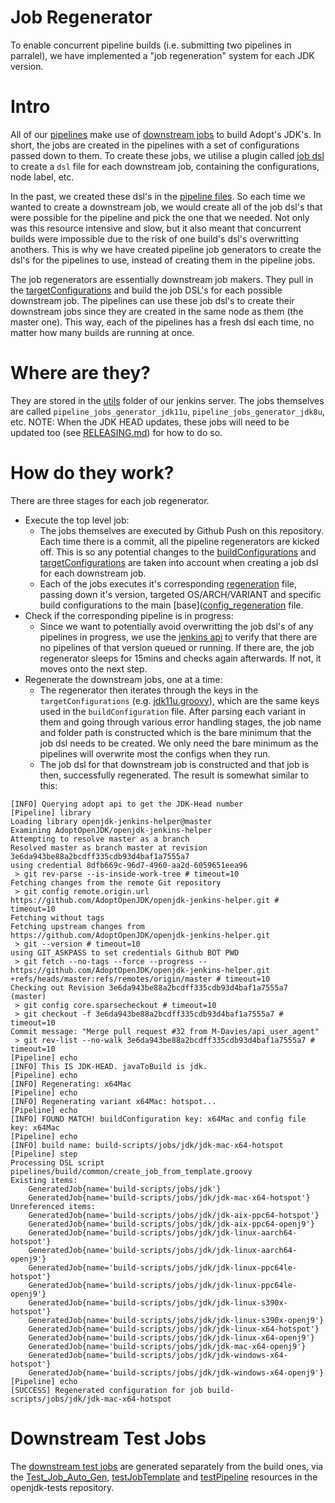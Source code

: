 # Job Regenerator
To enable concurrent pipeline builds (i.e. submitting two pipelines in parralel), we have implemented a "job regeneration" system for each JDK version. 

# Intro
All of our [pipelines](https://ci.adoptopenjdk.net/job/build-scripts/) make use of [downstream jobs](https://ci.adoptopenjdk.net/job/build-scripts/job/jobs/) to build Adopt's JDK's. In short, the jobs are created in the pipelines with a set of configurations passed down to them. To create these jobs, we utilise a plugin called [job dsl](https://github.com/jenkinsci/job-dsl-plugin) to create a `dsl` file for each downstream job, containing the configurations, node label, etc. 

In the past, we created these dsl's in the [pipeline files](https://github.com/AdoptOpenJDK/openjdk-build/tree/master/pipelines/build). So each time we wanted to create a downstream job, we would create all of the job dsl's that were possible for the pipeline and pick the one that we needed. Not only was this resource intensive and slow, but it also meant that concurrent builds were impossible due to the risk of one build's dsl's overwritting anothers. This is why we have created pipeline job generators to create the dsl's for the pipelines to use, instead of creating them in the pipeline jobs.

The job regenerators are essentially downstream job makers. They pull in the [targetConfigurations](https://github.com/AdoptOpenJDK/openjdk-build/tree/master/pipelines/jobs/configurations) and build the job DSL's for each possible downstream job. The pipelines can use these job dsl's to create their downstream jobs since they are created in the same node as them (the master one). This way, each of the pipelines has a fresh dsl each time, no matter how many builds are running at once.

# Where are they?
They are stored in the [utils](https://ci.adoptopenjdk.net/job/build-scripts/job/utils/) folder of our jenkins server. The jobs themselves are called `pipeline_jobs_generator_jdk11u`, `pipeline_jobs_generator_jdk8u`, etc. NOTE: When the JDK HEAD updates, these jobs will need to be updated too (see [RELEASING.md](https://github.com/AdoptOpenJDK/openjdk-build/blob/master/RELEASING.md#steps-for-every-version)) for how to do so.

# How do they work?
There are three stages for each job regenerator. 
- Execute the top level job: 
  - The jobs themselves are executed by Github Push on this repository. Each time there is a commit, all the pipeline regenerators are kicked off. This is so any potential changes to the [buildConfigurations](https://github.com/AdoptOpenJDK/openjdk-build/tree/master/pipelines/jobs/configurations) and [targetConfigurations](https://github.com/AdoptOpenJDK/openjdk-build/tree/master/pipelines/jobs/configurations) are taken into account when creating a job dsl for each downstream job.
  - Each of the jobs executes it's corresponding [regeneration](https://github.com/AdoptOpenJDK/openjdk-build/tree/master/pipelines/build/regeneration) file, passing down it's version, targeted OS/ARCH/VARIANT and specific build configurations to the main [base]([config_regeneration](https://github.com/AdoptOpenJDK/openjdk-build/blob/master/pipelines/build/common/config_regeneration.groovy) file.
- Check if the corresponding pipeline is in progress: 
  - Since we want to potentially avoid overwritting the job dsl's of any pipelines in progress, we use the [jenkins api](https://ci.adoptopenjdk.net/api/) to verify that there are no pipelines of that version queued or running. If there are, the job regenerator sleeps for 15mins and checks again afterwards. If not, it moves onto the next step.
- Regenerate the downstream jobs, one at a time: 
  - The regenerator then iterates through the keys in the `targetConfigurations` (e.g. [jdk11u.groovy](https://github.com/AdoptOpenJDK/openjdk-build/blob/master/pipelines/jobs/configurations/jdk11u.groovy)), which are the same keys used in the `buildConfiguration` file. After parsing each variant in them and going through various error handling stages, the job name and folder path is constructed which is the bare minimum that the job dsl needs to be created. We only need the bare minimum as the pipelines will overwrite most the configs when they run.
  - The job dsl for that downstream job is constructed and that job is then, successfully regenerated. The result is somewhat similar to this:
```
[INFO] Querying adopt api to get the JDK-Head number
[Pipeline] library
Loading library openjdk-jenkins-helper@master
Examining AdoptOpenJDK/openjdk-jenkins-helper
Attempting to resolve master as a branch
Resolved master as branch master at revision 3e6da943be88a2bcdff335cdb93d4baf1a7555a7
using credential 8dfb669c-96d7-4960-aa2d-6059651eea96
 > git rev-parse --is-inside-work-tree # timeout=10
Fetching changes from the remote Git repository
 > git config remote.origin.url https://github.com/AdoptOpenJDK/openjdk-jenkins-helper.git # timeout=10
Fetching without tags
Fetching upstream changes from https://github.com/AdoptOpenJDK/openjdk-jenkins-helper.git
 > git --version # timeout=10
using GIT_ASKPASS to set credentials Github BOT PWD
 > git fetch --no-tags --force --progress -- https://github.com/AdoptOpenJDK/openjdk-jenkins-helper.git +refs/heads/master:refs/remotes/origin/master # timeout=10
Checking out Revision 3e6da943be88a2bcdff335cdb93d4baf1a7555a7 (master)
 > git config core.sparsecheckout # timeout=10
 > git checkout -f 3e6da943be88a2bcdff335cdb93d4baf1a7555a7 # timeout=10
Commit message: "Merge pull request #32 from M-Davies/api_user_agent"
 > git rev-list --no-walk 3e6da943be88a2bcdff335cdb93d4baf1a7555a7 # timeout=10
[Pipeline] echo
[INFO] This IS JDK-HEAD. javaToBuild is jdk.
[Pipeline] echo
[INFO] Regenerating: x64Mac
[Pipeline] echo
[INFO] Regenerating variant x64Mac: hotspot...
[Pipeline] echo
[INFO] FOUND MATCH! buildConfiguration key: x64Mac and config file key: x64Mac
[Pipeline] echo
[INFO] build name: build-scripts/jobs/jdk/jdk-mac-x64-hotspot
[Pipeline] step
Processing DSL script pipelines/build/common/create_job_from_template.groovy
Existing items:
    GeneratedJob{name='build-scripts/jobs/jdk'}
    GeneratedJob{name='build-scripts/jobs/jdk/jdk-mac-x64-hotspot'}
Unreferenced items:
    GeneratedJob{name='build-scripts/jobs/jdk/jdk-aix-ppc64-hotspot'}
    GeneratedJob{name='build-scripts/jobs/jdk/jdk-aix-ppc64-openj9'}
    GeneratedJob{name='build-scripts/jobs/jdk/jdk-linux-aarch64-hotspot'}
    GeneratedJob{name='build-scripts/jobs/jdk/jdk-linux-aarch64-openj9'}
    GeneratedJob{name='build-scripts/jobs/jdk/jdk-linux-ppc64le-hotspot'}
    GeneratedJob{name='build-scripts/jobs/jdk/jdk-linux-ppc64le-openj9'}
    GeneratedJob{name='build-scripts/jobs/jdk/jdk-linux-s390x-hotspot'}
    GeneratedJob{name='build-scripts/jobs/jdk/jdk-linux-s390x-openj9'}
    GeneratedJob{name='build-scripts/jobs/jdk/jdk-linux-x64-hotspot'}
    GeneratedJob{name='build-scripts/jobs/jdk/jdk-linux-x64-openj9'}
    GeneratedJob{name='build-scripts/jobs/jdk/jdk-mac-x64-openj9'}
    GeneratedJob{name='build-scripts/jobs/jdk/jdk-windows-x64-hotspot'}
    GeneratedJob{name='build-scripts/jobs/jdk/jdk-windows-x64-openj9'}
[Pipeline] echo
[SUCCESS] Regenerated configuration for job build-scripts/jobs/jdk/jdk-mac-x64-hotspot
```

# Downstream Test Jobs
The [downstream test jobs](https://ci.adoptopenjdk.net/view/Test_openjdk/) are generated separately from the build ones, via the [Test_Job_Auto_Gen](https://ci.adoptopenjdk.net/view/Test_grinder/job/Test_Job_Auto_Gen/), [testJobTemplate](https://github.com/AdoptOpenJDK/openjdk-tests/blob/master/buildenv/jenkins/testJobTemplate) and [testPipeline](https://github.com/AdoptOpenJDK/openjdk-tests/blob/master/buildenv/jenkins/wip/testpipeline.groovy) resources in the openjdk-tests repository.
